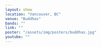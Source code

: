 ```yaml
---
layout: show
location: "Vancouver, BC"
venue: "Buddhas"
bands: ""
link: ""
poster: "/assets/img/posters/buddhas.jpg"
youtube: ""
---
```




